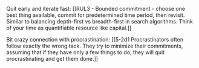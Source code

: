 Quit early and iterate fast:
	[[RUL3 - Bounded commitment - choose one best thing available, commit for predetermined time period, then revisit. Similar to balancing depth-first vs breadth-first in search algorithms. Think of your time as quantifiable resource like capital.]]

Bit crazy connection with procrastination:
	[[5-2d1 Procrastinators often follow exactly the wrong tack. They try to minimize their commitments, assuming that if they have only a few things to do, they will quit procrastinating and get them done.]]